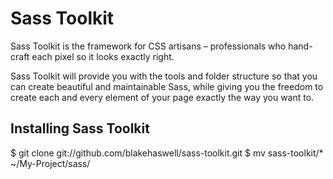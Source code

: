 Sass Toolkit
============

Sass Toolkit is the framework for CSS artisans – professionals who hand-craft each pixel so it looks exactly right.

Sass Toolkit will provide you with the tools and folder structure so that you can create beautiful and maintainable Sass, while giving you the freedom to create each and every element of your page exactly the way you want to.

Installing Sass Toolkit
-----------------------

$ git clone git://github.com/blakehaswell/sass-toolkit.git
$ mv sass-toolkit/* ~/My-Project/sass/